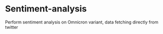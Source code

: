 # Sentiment-analysis
Perform sentiment analysis on Omnicron variant, data fetching directly from twitter
